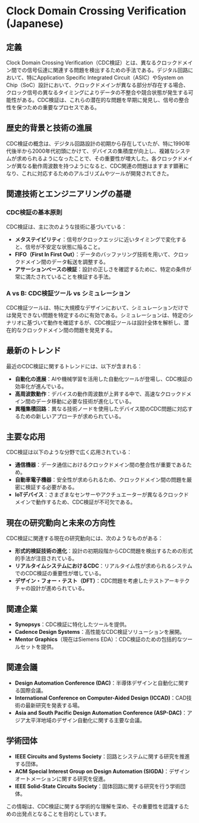 # Clock Domain Crossing Verification (Japanese)

## 定義

Clock Domain Crossing Verification（CDC検証）とは、異なるクロックドメイン間での信号伝達に関連する問題を検出するための手法である。デジタル回路において、特にApplication Specific Integrated Circuit（ASIC）やSystem on Chip（SoC）設計において、クロックドメインが異なる部分が存在する場合、クロック信号の異なるタイミングによりデータの不整合や競合状態が発生する可能性がある。CDC検証は、これらの潜在的な問題を早期に発見し、信号の整合性を保つための重要なプロセスである。

## 歴史的背景と技術の進展

CDC検証の概念は、デジタル回路設計の初期から存在していたが、特に1990年代後半から2000年代初頭にかけて、デバイスの集積度が向上し、複雑なシステムが求められるようになったことで、その重要性が増大した。各クロックドメインが異なる動作周波数を持つようになると、CDC関連の問題はますます顕著になり、これに対応するためのアルゴリズムやツールが開発されてきた。

## 関連技術とエンジニアリングの基礎

### CDC検証の基本原則

CDC検証は、主に次のような技術に基づいている：

- **メタステイビリティ**：信号がクロックエッジに近いタイミングで変化すると、信号が不安定な状態に陥ること。
- **FIFO（First In First Out）**：データのバッファリング技術を用いて、クロックドメイン間のデータ転送を調整する。
- **アサーションベースの検証**：設計の正しさを確認するために、特定の条件が常に満たされていることを検証する手法。

### A vs B: CDC検証ツール vs シミュレーション

CDC検証ツールは、特に大規模なデザインにおいて、シミュレーションだけでは発見できない問題を特定するのに有効である。シミュレーションは、特定のシナリオに基づいて動作を確認するが、CDC検証ツールは設計全体を解析し、潜在的なクロックドメイン間の問題を発見する。

## 最新のトレンド

最近のCDC検証に関するトレンドには、以下が含まれる：

- **自動化の進展**：AIや機械学習を活用した自動化ツールが登場し、CDC検証の効率化が進んでいる。
- **高周波数動作**：デバイスの動作周波数が上昇する中で、高速なクロックドメイン間のデータ移動に必要な技術が進化している。
- **異種集積回路**：異なる技術ノードを使用したデバイス間のCDC問題に対応するための新しいアプローチが求められている。

## 主要な応用

CDC検証は以下のような分野で広く応用されている：

- **通信機器**：データ通信におけるクロックドメイン間の整合性が重要であるため。
- **自動車電子機器**：安全性が求められるため、クロックドメイン間の問題を厳密に検証する必要がある。
- **IoTデバイス**：さまざまなセンサーやアクチュエーターが異なるクロックドメインで動作するため、CDC検証が不可欠である。

## 現在の研究動向と未来の方向性

CDC検証に関連する現在の研究動向には、次のようなものがある：

- **形式的検証技術の進化**：設計の初期段階からCDC問題を検出するための形式的手法が注目されている。
- **リアルタイムシステムにおけるCDC**：リアルタイム性が求められるシステムでのCDC検証の重要性が増している。
- **デザイン・フォー・テスト（DFT）**：CDC問題を考慮したテストアーキテクチャの設計が進められている。

## 関連企業

- **Synopsys**：CDC検証に特化したツールを提供。
- **Cadence Design Systems**：高性能なCDC検証ソリューションを展開。
- **Mentor Graphics**（現在はSiemens EDA）：CDC検証のための包括的なツールセットを提供。

## 関連会議

- **Design Automation Conference (DAC)**：半導体デザインと自動化に関する国際会議。
- **International Conference on Computer-Aided Design (ICCAD)**：CAD技術の最新研究を発表する場。
- **Asia and South Pacific Design Automation Conference (ASP-DAC)**：アジア太平洋地域のデザイン自動化に関する主要な会議。

## 学術団体

- **IEEE Circuits and Systems Society**：回路とシステムに関する研究を推進する団体。
- **ACM Special Interest Group on Design Automation (SIGDA)**：デザインオートメーションに関する研究を促進。
- **IEEE Solid-State Circuits Society**：固体回路に関する研究を行う学術団体。 

この情報は、CDC検証に関する学術的な理解を深め、その重要性を認識するための出発点となることを目的としています。